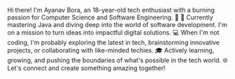 Hi there! I'm Ayanav Bora, an 18-year-old tech enthusiast with a burning passion for Computer Science and Software Engineering. 🌟
🚀 Currently mastering Java and diving deep into the world of software development. I'm on a mission to turn ideas into impactful digital solutions.
💻 When I'm not coding, I'm probably exploring the latest in tech, brainstorming innovative projects, or collaborating with like-minded techies.
🎓 Actively learning, growing, and pushing the boundaries of what's possible in the tech world.
🌐 Let's connect and create something amazing together!
